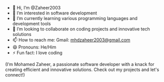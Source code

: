 - 👋 Hi, I’m @Zaheer2003
- 👀 I’m interested in software development
- 🌱 I’m currently learning various programming languages and development tools
- 💞️ I’m looking to collaborate on coding projects and innovative tech solutions
- 📫 How to reach me: Gmail: mhdzaheer2003@gmail.com
- 😄 Pronouns: He/Him
- ⚡ Fun fact: I love coding

<!---
Zaheer2003/Zaheer2003 is a ✨ special ✨ repository because its `README.md` (this file) appears on your GitHub profile.
You can click the Preview link to take a look at your changes.
--->
(I’m Mohamed Zaheer, a passionate software developer with a knack for creating efficient and innovative solutions. Check out my projects and let's connect!)

